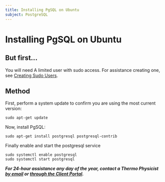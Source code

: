 ```yaml
---
title: Installing PgSQL on Ubuntu
subject: PostgreSQL
---
```


# Installing PgSQL on Ubuntu

## But first...
You will need A limited user with sudo access. For assistance creating one, see [Creating Sudo Users](https://www.thermo.io/how-to/security/creating-sudo-users).

## Method
First, perform a system update to confirm you are using the most current version: 
```shell
sudo apt-get update
```

Now, install PgSQL:
```shell
sudo apt-get install postgresql postgresql-contrib
```
Finally enable and start the postgresql service
```shell
sudo systemctl enable postgresql
sudo systemctl start postgresql
```
**_For 24-hour assistance any day of the year, contact a Thermo Physicist [by email](mailto:physicists@thermo.io) or [through the Client Portal](https://core.thermo.io/login/)._**
